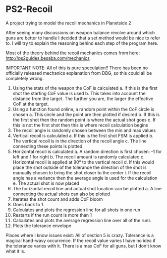 # PS2-Recoil
A project trying to model the recoil mechanics in Planetside 2

After seeing many discussions on weapon balance revolve around which guns are better to handle I decided that a set method would be nice to refer to. I will try to explain the reasoning behind each step of the program here.

Most of the theory behind the recoil mechanics comes from here: http://ps2guides.besaba.com/mechanics

IMPORTANT NOTE: All of this is pure speculation!! There has been no officially released mechanics explanation from DBG, so this could all be completely wrong.

1. Using the stats of the weapon the CoF is calculated
  a. If this is the first shot the starting CoF value is used
  b. This takes into account the distance from the target. The further you are, the larger the effective CoF at the target.
2. Using a function found online, a random point within the CoF circle is chosen
  a. This circle and the point are then plotted if desired
  b. If this is the first shot then the random point is where the actual shot goes
  c. If this is not the first shot then this is where recoil calculation begins
3. The recoil angle is randomly chosen between the min and max values
4. Vertical recoil is calculated
  a. If this is the first shot FSM is applied
  b. The vertical recoil is in the direction of the recoil angle
  c. The line connecting these points is plotted
5. Horizontal recoil is calculated
  a. A random direction is first chosen: -1 for left and 1 for right
  b. The recoil amount is randomly calculated
  c. Horizontal recoil is applied at 90° to the vertical recoil
  d. If this would place the shot outside of the tolerance the direction of the shot is manually chosen to bring the shot closer to the center
    i. If the recoil angle has a variance then the average angle is used for the calculation
  e. The actual shot is now placed
6. The horizontal recoil line and actual shot location can be plotted
  a. A line connecting the actual shots can also be plotted
7. Iterates the shot count and adds CoF bloom
8. Goes back to 1.
8. Calculates and plots the regression line for all shots in one run
9. Restarts if the run count is more than 1
10. Calculates and plots the average regression line over all of the runs
11. Plots the tolerance envelope

Places where I know issues exist: 
All of section 5 is crazy. Tolerance is a magical hand-wavy occurrence. If the recoil value varies I have no idea if the tolerance varies with it.
There is a max CoF for all guns, but I don't know what it is.
